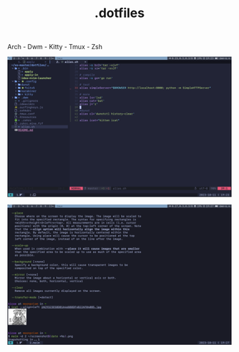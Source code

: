 <div align="center">
    <h1>.dotfiles</h1>
    <br />
</div>

Arch - Dwm - Kitty - Tmux - Zsh

![](https://github.com/moonprism/cdn/blob/master/screenshot1697023410.png?raw=true)

![](https://github.com/moonprism/cdn/blob/master/screenshot1697023652.png?raw=true)
